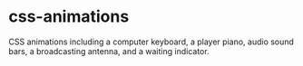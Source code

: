 # css-animations

CSS animations including a computer keyboard, a player piano, audio sound bars, a broadcasting antenna, and a waiting indicator.